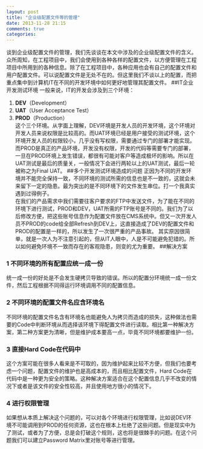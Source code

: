 ```yaml
---
layout: post
title: "企业级配置文件等的管理"
date: 2013-11-28 21:15
comments: true
categories: 
---
```

谈到企业级配置文件的管理，我们先谈谈在本文中涉及的企业级配置文件的含义。众所周知，在工程项目中，我们会使用到各种各样的配置文件，以方便管理在工程项目中所用到的各种信息。除了在工程项目中，各种应用也会有自己的配置文件和用户配置文件。可以说配置文件是无处不在的。但这里我们不谈以上的配置，而把重点集中到计算机IT在不同的开发环境中如何更好地管理其配置文件。
##IT企业开发测试环境
一般来说，IT的开发会涉及到三个环境：<br/>
1. **DEV**（Development）<br/>
2. **UAT**（User Acceptance Test）<br/>
3. **PROD**（Production）<br/>
这个三个环境。从字面上理解，DEV环境是开发人员的开发环境，这个环境对开发人员来说权限是比较高的。而UAT环境已经是用户接受的测试环境，这个环境开发人员的权限较小，几乎没有写权限，需要通过专门的部署才能实现。而PROD是真正的产品环境，开发没有权限，开发的代码等需要专门的部署，一旦在PROD环境上发生错误，都很有可能对客户等造成极坏的影响。所以在UAT测试是最后的质量关，一般情况下会进行两轮以上的UAT测试，最后一轮被称之为Final UAT。
##多个开发测试环境造成的问题
正因为不同的开发环境并不能完全保持一致，不同环境的测试所需的信息也是不一致的，这就会未来留下一定的隐患。最为突出的是不同环境下的文件发生串位。打一个我真实遇到过得例子。<br/>
在我们的产品需求中我们需要往客户要求的FTP中发送文件，为了能在不同的环境下进行测试，PROD和DEV，UAT所需的FTP账号是不同的。我们为了以后修改方便，把这些账号信息作为配置文件放在CMS系统中。但又一次开发人员不PROD的code给全部Refresh到DEV上，这直接造成了DEV的配置文件和PROD的配置是一样的，所以发生了一次很严重的产品事故。
其实原因很简单，就是一次人为不注意引起的，但从IT人眼中，人是不可能避免犯错的。所以如何避免环境不一致而存在的客观隐患，则变的尤为重要。
##解决方案
### 1 不同环境的所有配置应统一成一份
统一成一份的好处是不会发生硬拷贝导致的错误。所以的配置分环境统一成一份文件，然后工程根据不同得运行环境调用不同的配置信息。
### 2 不同环境的配置文件名应含环境名
不同环境的配置文件名含有环境名也能避免人为拷贝而造成的损失，这种做法也需要的Code中判断环境从而选择该环境下得配置文件进行读取。相比第一种解决方案，第二种方案更为清晰，但是维护成本要高一点，毕竟不同环境都要维护一份。
### 3 直接Hard Code在代码中
这个方案可能在很多人看来是不可取的，因为维护起来比较不方便，但我们也要考虑一个问题，配置文件的维护也是高成本的，而且相比配置文件，Hard Code在代码中是一种更为安全的策略。这种解决方案适合在这个配置信息几乎不改变的情况下或者是该文件的安全性较高，并且使用地方很小的情况下。
### 4 进行权限管理
如果想从本质上解决这个问题的，可以对各个环境进行权限管理，比如说DEV环境不可能调用到PROD的任何资源，这也在根本上杜绝了这些问题。但是现实中为了测试，或者为了方便，总是会打破这个规则，这也将是很棘手的问题。在这个问题我们可以建立Password Matrix里对账号等进行管理。